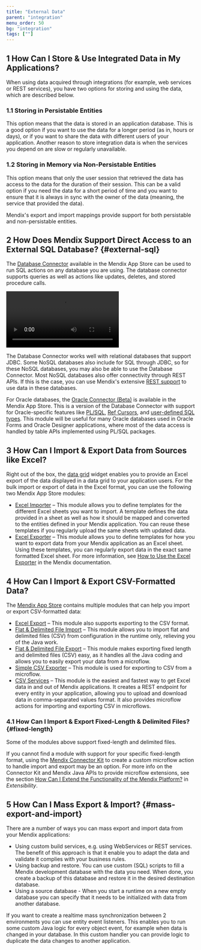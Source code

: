 ```yaml
---
title: "External Data"
parent: "integration"
menu_order: 50
bg: "integration"
tags: [""]
---
```


## 1 How Can I Store & Use Integrated Data in My Applications?

When using data acquired through integrations (for example, web services or REST services), you have two options for storing and using the data, which are described below.

### 1.1 Storing in Persistable Entities

This option means that the data is stored in an application database. This is a good option if you want to use the data for a longer period (as in, hours or days), or if you want to share the data with different users of your application. Another reason to store integration data is when the services you depend on are slow or regularly unavailable.

### 1.2 Storing in Memory via Non-Persistable Entities

This option means that only the user session that retrieved the data has access to the data for the duration of their session. This can be a valid option if you need the data for a short period of time and you want to ensure that it is always in sync with the owner of the data (meaning, the service that provided the data).

Mendix's export and import mappings provide support for both persistable and non-persistable entities.

## 2 How Does Mendix Support Direct Access to an External SQL Database? {#external-sql}

The [Database Connector](https://appstore.home.mendix.com/link/app/2888/) available in the Mendix App Store can be used to run SQL actions on any database you are using. The database connector supports queries as well as actions like updates, deletes, and stored procedure calls.

<video controls src="attachments/DM_DragSQLStatement.mp4">VIDEO</video>

The Database Connector works well with relational databases that support JDBC. Some NoSQL databases also include for SQL through JDBC, so for these NoSQL databases, you may also be able to use the Database Connector. Most NoSQL databases also offer connectivity through REST APIs. If this is the case, you can use Mendix's extensive [REST support](consuming-services#support-rest-web) to use data in these databases.

For Oracle databases, the [Oracle Connector (Beta)](https://appstore.home.mendix.com/link/app/8683/) is available in the Mendix App Store. This is a version of the Database Connector with support for Oracle-specific features like [PL/SQL](http://www.oracle.com/technetwork/database/features/plsql/index.html), [Ref Cursors](https://docs.oracle.com/cd/E17781_01/appdev.112/e18751/procedures_plsql.htm#TDPNG60040), and [user-defined SQL types](https://docs.oracle.com/database/121/ADOBJ/adobjmng.htm#ADOBJ7651). This module will be useful for many Oracle databases used in Oracle Forms and Oracle Designer applications, where most of the data access is handled by table APIs implemented using PL/SQL packages.

## 3 How Can I Import & Export Data from Sources like Excel?

Right out of the box, the [data grid](https://docs.mendix.com/refguide/data-grid) widget enables you to provide an Excel export of the data displayed in a data grid to your application users. For the bulk import or export of data in the Excel format, you can use the following two Mendix App Store modules:

* [Excel Importer](https://appstore.home.mendix.com/link/app/72/) – This module allows you to define templates for the different Excel sheets you want to import. A template defines the data provided in a sheet as well as how it should be mapped and converted to the entities defined in your Mendix application. You can reuse these templates if you regularly upload the same sheets with updated data.
* [Excel Exporter](https://appstore.home.mendix.com/link/app/726/) – This module allows you to define templates for how you want to export data from your Mendix application as an Excel sheet. Using these templates, you can regularly export data in the exact same formatted Excel sheet. For more information, see [How to Use the Excel Exporter](https://docs.mendix.com/howto/integration/using-the-excel-exporter) in the Mendix documentation.

## 4 How Can I Import & Export CSV-Formatted Data?

The [Mendix App Store](https://appstore.home.mendix.com) contains multiple modules that can help you import or export CSV-formatted data:

* [Excel Export](https://appstore.home.mendix.com/link/app/726/Mendix/Excel-exporter) – This module also supports exporting to the CSV format.
* [Flat & Delimited File Import](https://appstore.home.mendix.com/link/app/429/Erwin-'t-Hoen/Flat-&-delimited-file-import) – This module allows you to import flat and delimited files (CSV) from configuration in the runtime only, relieving you of the Java work.
* [Flat & Delimited File Export](https://appstore.home.mendix.com/link/app/432/Erwin-'t-Hoen/Flat-&-Delimited-File-Export) – This module makes exporting fixed length and delimited files (CSV) easy, as it handles all the Java coding and allows you to easily export your data from a microflow.
* [Simple CSV Exporter](https://appstore.home.mendix.com/link/app/1573/Appronto/Simple-CSV-Exporter) – This module is used for exporting to CSV from a microflow.
* [CSV Services](https://appstore.home.mendix.com/link/app/1911/Mendix/CsvServices) – This module is the easiest and fastest way to get Excel data in and out of Mendix applications. It creates a REST endpoint for every entity in your application, allowing you to upload and download data in comma-separated values format. It also provides microflow actions for importing and exporting CSV in microflows.

### 4.1 How Can I Import & Export Fixed-Length & Delimited Files? {#fixed-length}

Some of the modules above support fixed-length and delimited files.

If you cannot find a module with support for your specific fixed-length format, using the [Mendix Connector Kit](https://www.mendix.com/blog/introducing-mendix-connector-kit/) to create a custom microflow action to handle import and export may be an option. For more info on the Connector Kit and Mendix Java APIs to provide microflow extensions, see the section [How Can I Extend the Functionality of the Mendix Platform?](../enterprise-capabilities/extensibility#extend-functionality) in *Extensibility*.

## 5 How Can I Mass Export & Import? {#mass-export-and-import}

There are a number of ways you can mass export and import data from your Mendix applications:

* Using custom build services, e.g. using WebServices or REST services. The benefit of this approach is that it enable you to adapt the data and validate it complies with your business rules.
* Using backup and restore. You can use custom (SQL) scripts to fill a Mendix development database with the data you need. When done, you create a backup of this database and restore it in the desired destination database.
* Using a source database - When you start a runtime on a new empty database you can specify that it needs to be initialized with data from another database.

If you want to create a realtime mass synchronization between 2 environments you can use entity event listeners. This enables you to run some custom Java logic for every object event, for example when data is changed in your database. In this custom handler you can provide logic to duplicate the data changes to another application.
